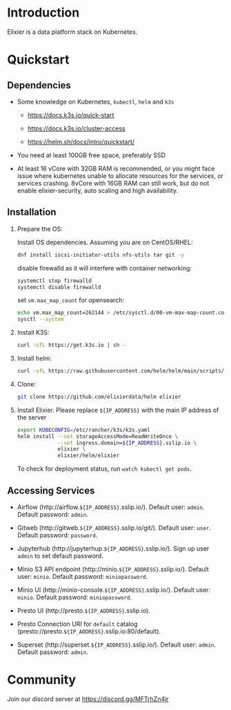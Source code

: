 Introduction
=============

Elixier is a data platform stack on Kubernetes.

Quickstart
=============

Dependencies
-------------

- Some knowledge on Kubernetes, `kubectl`, `helm` and `k3s` 

  - https://docs.k3s.io/quick-start

  - https://docs.k3s.io/cluster-access

  - https://helm.sh/docs/intro/quickstart/

- You need at least 100GB free space, preferably SSD

- At least 16 vCore with 32GB RAM is recommended, or you might face issue where kubernetes unable to allocate resources for the services, or services crashing. 8vCore with 16GB RAM can still work, but do not enable elixier-security, auto scaling and high availability. 

Installation
--------------

1. Prepare the OS:

   Install OS dependencies. Assuming you are on CentOS/RHEL:

   ```bash
   dnf install iscsi-initiator-utils nfs-utils tar git -y
   ```

   disable firewalld as it will interfere with container networking:

   ```bash
   systemctl stop firewalld
   systemctl disable firewalld 
   ```

   set `vm.max_map_count` for opensearch:

   ```bash
   echo vm.max_map_count=262144 > /etc/sysctl.d/00-vm-max-map-count.conf
   sysctl --system
   ```

2. Install K3S:

   ```bash
   curl -sfL https://get.k3s.io | sh -
   ```

3. Install helm:

   ```bash
   curl -sfL https://raw.githubusercontent.com/helm/helm/main/scripts/get-helm-3 | sh -
   ```

4. Clone:

   ```bash
   git clone https://github.com/elixierdata/helm elixier
   ```

5. Install Elixier. Please replace `${IP_ADDRESS}` with the main IP address of the server

   ```bash
   export KUBECONFIG=/etc/rancher/k3s/k3s.yaml
   helm install --set storageAccessMode=ReadWriteOnce \
                --set ingress.domain=${IP_ADDRESS}.sslip.io \
                elixier \
                elixier/helm/elixier
   ```

   To check for deployment status, run  `watch kubectl get pods`. 

Accessing Services
-------------------

- Airflow (http://airflow.`${IP_ADDRESS}`.sslip.io/). Default user: `admin`. Default password: `admin`.

- Gitweb (http://gitweb.`${IP_ADDRESS}`.sslip.io/git/). Default user: `user`. Default password: `password`.

- Jupyterhub (http://jupyterhup.`${IP_ADDRESS}`.sslip.io/). Sign up user `admin` to set default password.

- Minio S3 API endpoint (http://minio.`${IP_ADDRESS}`.sslip.io/). Default user: `minio`. Default password: `miniopassword`.

- Minio UI (http://minio-console.`${IP_ADDRESS}`.sslip.io/). Default user: `minio`. Default password: `miniopassword`.

- Presto UI (http://presto.`${IP_ADDRESS}`.sslip.io).

- Presto Connection URI for `default` catalog (presto://presto.`${IP_ADDRESS}`.sslip.io:80/default).

- Superset (http://superset.`${IP_ADDRESS}`.sslip.io/). Default user: `admin`. Default password: `admin`.


Community
===========

Join our discord server at https://discord.gg/MFTrhZn4jr
